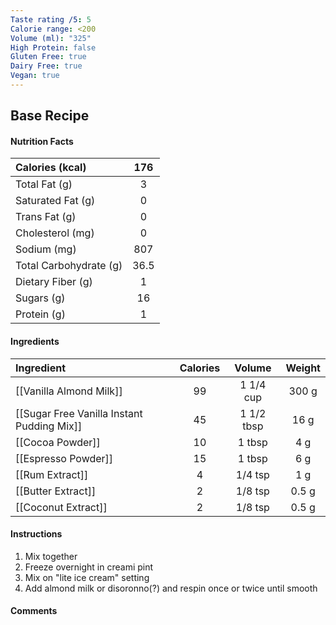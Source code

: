 ```yaml
---
Taste rating /5: 5
Calorie range: <200
Volume (ml): "325"
High Protein: false
Gluten Free: true
Dairy Free: true
Vegan: true
---
```

## Base Recipe
#### Nutrition Facts
| Calories (kcal) | 176 |
| :-- | :--: |
| Total Fat (g) | 3 |
| Saturated Fat (g) | 0 |
| Trans Fat (g) | 0 |
| Cholesterol (mg) | 0 |
| Sodium (mg) | 807 |
| Total Carbohydrate (g) | 36.5 |
| Dietary Fiber (g) | 1 |
| Sugars (g) | 16 |
| Protein (g) | 1 |
#### Ingredients
| Ingredient | Calories | Volume | Weight |
| :-- | :--: | :--: | :--: |
| [[Vanilla Almond Milk]] | 99 | 1 1/4 cup | 300 g |
| [[Sugar Free Vanilla Instant Pudding Mix]] | 45 | 1 1/2 tbsp | 16 g |
| [[Cocoa Powder]] | 10 | 1 tbsp | 4 g |
| [[Espresso Powder]] | 15 | 1 tbsp | 6 g |
| [[Rum Extract]] | 4 | 1/4 tsp | 1 g |
| [[Butter Extract]] | 2 | 1/8 tsp | 0.5 g |
| [[Coconut Extract]] | 2 | 1/8 tsp | 0.5 g |
#### Instructions

1. Mix together
2. Freeze overnight in creami pint
3. Mix on "lite ice cream" setting
4. Add almond milk or disoronno(?) and respin once or twice until smooth

#### Comments